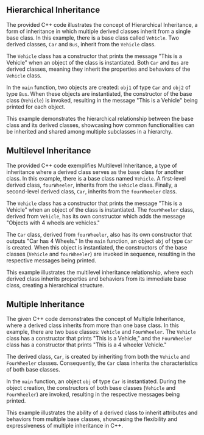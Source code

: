 ## Hierarchical Inheritance
The provided C++ code illustrates the concept of Hierarchical Inheritance, a form of inheritance in which multiple derived classes inherit from a single base class. In this example, there is a base class called `Vehicle`. Two derived classes, `Car` and `Bus`, inherit from the `Vehicle` class.

The `Vehicle` class has a constructor that prints the message "This is a Vehicle" when an object of the class is instantiated. Both `Car` and `Bus` are derived classes, meaning they inherit the properties and behaviors of the `Vehicle` class.

In the `main` function, two objects are created: `obj1` of type `Car` and `obj2` of type `Bus`. When these objects are instantiated, the constructor of the base class (`Vehicle`) is invoked, resulting in the message "This is a Vehicle" being printed for each object.

This example demonstrates the hierarchical relationship between the base class and its derived classes, showcasing how common functionalities can be inherited and shared among multiple subclasses in a hierarchy.


## Multilevel Inheritance
The provided C++ code exemplifies Multilevel Inheritance, a type of inheritance where a derived class serves as the base class for another class. In this example, there is a base class named `Vehicle`. A first-level derived class, `fourWheeler`, inherits from the `Vehicle` class. Finally, a second-level derived class, `Car`, inherits from the `fourWheeler` class.

The `Vehicle` class has a constructor that prints the message "This is a Vehicle" when an object of the class is instantiated. The `fourWheeler` class, derived from `Vehicle`, has its own constructor which adds the message "Objects with 4 wheels are vehicles."

The `Car` class, derived from `fourWheeler`, also has its own constructor that outputs "Car has 4 Wheels." In the `main` function, an object `obj` of type `Car` is created. When this object is instantiated, the constructors of the base classes (`Vehicle` and `fourWheeler`) are invoked in sequence, resulting in the respective messages being printed.

This example illustrates the multilevel inheritance relationship, where each derived class inherits properties and behaviors from its immediate base class, creating a hierarchical structure.

##  Multiple Inheritance

The given C++ code demonstrates the concept of Multiple Inheritance, where a derived class inherits from more than one base class. In this example, there are two base classes: `Vehicle` and `FourWheeler`. The `Vehicle` class has a constructor that prints "This is a Vehicle," and the `FourWheeler` class has a constructor that prints "This is a 4 wheeler Vehicle."

The derived class, `Car`, is created by inheriting from both the `Vehicle` and `FourWheeler` classes. Consequently, the `Car` class inherits the characteristics of both base classes.

In the `main` function, an object `obj` of type `Car` is instantiated. During the object creation, the constructors of both base classes (`Vehicle` and `FourWheeler`) are invoked, resulting in the respective messages being printed.

This example illustrates the ability of a derived class to inherit attributes and behaviors from multiple base classes, showcasing the flexibility and expressiveness of multiple inheritance in C++.
